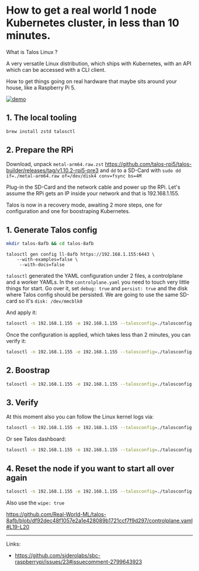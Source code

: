 # How to get a real world 1 node Kubernetes cluster, in less than 10 minutes.

What is Talos Linux ?

A very versatile Linux distribution, which ships with Kubernetes, with an API which can be accessed with a CLI client.

How to get things going on real hardware that maybe sits around your house, like a Raspberry Pi 5. 

[![demo](demo.gif)](demo.gif)


## 1. The local tooling

```sh
brew install zstd talosctl
```

## 2. Prepare the RPi

Download, unpack ```metal-arm64.raw.zst``` https://github.com/talos-rpi5/talos-builder/releases/tag/v1.10.2-rpi5-pre3 and ```dd``` to a SD-Card with ```sudo dd if=./metal-arm64.raw of=/dev/disk4 conv=fsync bs=4M```

Plug-in the SD-Card and the network cable and power up the RPi. 
Let's assume the RPi gets an IP inside your network and that is 192.168.1.155.

Talos is now in a recovery mode, awaiting 2 more steps, one for configuration and one for boostraping Kubernetes. 


## 1. Generate Talos config

```sh
mkdir talos-8afb && cd talos-8afb 
```

```
talosctl gen config ll-8afb https://192.168.1.155:6443 \
    --with-examples=false \
     --with-docs=false
```

```talosctl``` generated the YAML configuration under 2 files, a controlplane and a worker YAMLs.
In the ```controlplane.yaml``` you need to touch very little things for start. Go over it, set ```debug: true``` and ```persist: true``` and the disk where Talos config should be persisted.
We are going to use the same SD-card so it's ```disk: /dev/mmcblk0```

And apply it:

```sh
talosctl -n 192.168.1.155 -e 192.168.1.155 --talosconfig=./talosconfig apply-config -f ./controlplane.yaml --insecure
```

Once the configuration is applied, which takes less than 2 minutes, you can verify it:

```sh
talosctl -n 192.168.1.155 -e 192.168.1.155 --talosconfig=./talosconfig version
```

## 2. Boostrap

```sh
talosctl -n 192.168.1.155 -e 192.168.1.155 --talosconfig=./talosconfig bootstrap 
```


## 3. Verify

At this moment also you can follow the Linux kernel logs via: 

```sh
talosctl -n 192.168.1.155 -e 192.168.1.155 --talosconfig=./talosconfig dmesg -f 
```

Or see Talos dashboard:

```sh
talosctl -n 192.168.1.155 -e 192.168.1.155 --talosconfig=./talosconfig dashboard  
```

## 4. Reset the node if you want to start all over again

```sh
talosctl -n 192.168.1.155 -e 192.168.1.155 --talosconfig=./talosconfig reset
```

Also use the ```wipe: true```

https://github.com/Real-World-ML/talos-8afb/blob/df92dec48f1057e2a1e428089b1721ccf7f9d297/controlplane.yaml#L19-L20

---

Links:

- https://github.com/siderolabs/sbc-raspberrypi/issues/23#issuecomment-2799643923
